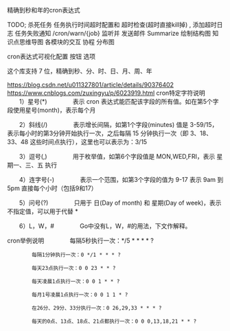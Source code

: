精确到秒和年的cron表达式

TODO;
杀死任务
任务执行时间超时配置和 超时检查(超时直接kill掉) , 添加超时日志
任务失败通知 /cron/warn/{job} 监听并 发送邮件
Summarize
绘制结构图
知识点思维导图
各模块的交互
协程 分布图

cron表达式可视化配置  按钮 选项

这个库支持 7 位，精确到秒、分、时、日、月、周、年

https://blog.csdn.net/u011327801/article/details/90376402
https://www.cnblogs.com/zuxingyu/p/6023919.html
cron特定字符说明
　　1）星号(*)
　　　　表示 cron 表达式能匹配该字段的所有值。如在第5个字段使用星号(month)，表示每个月

　　2）斜线(/)
　　　　表示增长间隔，如第1个字段(minutes) 值是 3-59/15，表示每小时的第3分钟开始执行一次，之后每隔 15 分钟执行一次（即 3、18、33、48 这些时间点执行），这里也可以表示为：3/15

　　3）逗号(,)
　　　　用于枚举值，如第6个字段值是 MON,WED,FRI，表示 星期一、三、五 执行

　　4）连字号(-)
　　　　表示一个范围，如第3个字段的值为 9-17 表示 9am 到 5pm 直接每个小时（包括9和17）

　　5）问号(?)
　　　　只用于 日(Day of month) 和 星期(Day of week)，表示不指定值，可以用于代替 *

　　6）L，W，#
　　　　Go中没有L，W，#的用法，下文作解释。

cron举例说明
　　　　每隔5秒执行一次：*/5 * * * * ?

            每隔1分钟执行一次：0 */1 * * * ?

            每天23点执行一次：0 0 23 * * ?

            每天凌晨1点执行一次：0 0 1 * * ?

            每月1号凌晨1点执行一次：0 0 1 1 * ?

            在26分、29分、33分执行一次：0 26,29,33 * * * ?

            每天的0点、13点、18点、21点都执行一次：0 0 0,13,18,21 * * ?